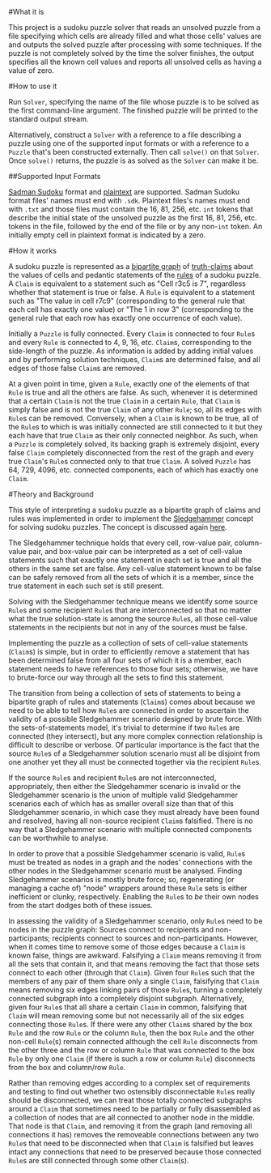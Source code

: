 #What it is

This project is a sudoku puzzle solver that reads an unsolved puzzle 
from a file specifying which cells are already filled and what those 
cells' values are and outputs the solved puzzle after processing with 
some techniques. If the puzzle is not completely solved by the time 
the solver finishes, the output specifies all the known cell values 
and reports all unsolved cells as having a value of zero.

#How to use it

Run `Solver`, specifying the name of the file whose puzzle is to be 
solved as the first command-line argument. The finished puzzle will be 
printed to the standard output stream.

Alternatively, construct a `Solver` with a reference to a file describing a puzzle 
using one of the supported input formats or with a reference to a 
`Puzzle` that's been constructed externally. Then call `solve()` on 
that `Solver`. Once `solve()` returns, the puzzle is as solved as 
the `Solver` can make it be.

##Supported Input Formats

[Sadman Sudoku](https://github.com/fiveham/Sudoku_Solver/blob/master/src/sudoku/parse/SadmanParser.java) 
format and 
[plaintext](https://github.com/fiveham/Sudoku_Solver/blob/master/src/sudoku/parse/TxtParser.java) 
are supported. 
Sadman Sudoku format files' names must end with `.sdk`. Plaintext 
files's names must end with `.txt` and those files must contain 
the 16, 81, 256, etc. `int` tokens that describe the initial state 
of the unsolved puzzle as the first 16, 81, 256, etc. tokens in the 
file, followed by the end of the file or by any non-`int` token. 
An initially empty cell in plaintext format is indicated by a zero.

#How it works

A sudoku puzzle is represented as a 
[bipartite graph](https://en.wikipedia.org/wiki/Bipartite_graph) of 
[truth-claims](https://github.com/fiveham/Sudoku_Solver/blob/master/src/sudoku/Claim.java) 
about the values of cells and pedantic statements 
of the [rules](https://github.com/fiveham/Sudoku_Solver/blob/master/src/sudoku/Rule.java) 
of a sudoku puzzle. A `Claim` is equivalent to a 
statement such as "Cell r3c5 is 7", regardless whether that statement 
is true or false. A `Rule` is equivalent to a statement such as "The 
value in cell r7c9" (corresponding to the general rule that each 
cell has exactly one value) or "The 1 in row 3" (corresponding to the 
general rule that each row has exactly one occurrence of each value).

Initially a `Puzzle` is fully connected. Every `Claim` is connected to 
four `Rule`s and every `Rule` is connected to 4, 9, 16, etc. `Claim`s, 
corresponding to the side-length of the puzzle. As information is added 
by adding initial values and by performing solution techniques, `Claim`s 
are determined false, and all edges of those false `Claim`s are removed.

At a given point in time, given a `Rule`, exactly one of the elements of 
that `Rule` is true and all the others are false. As such, whenever it 
is determined that a certain `Claim` is not the true `Claim` in a certain 
`Rule`, that `Claim` is simply false and is not the true `Claim` of any 
other `Rule`; so, all its edges with `Rule`s can be removed. Conversely, 
when a `Claim` is known to be true, all of the `Rule`s to which is was 
initially connected are still connected to it but they each have that 
true `Claim` as their only connected neighbor. As such, when a `Puzzle` 
is completely solved, its backing graph is extremely disjoint, every 
false `Claim` completely disconnected from the rest of the graph and 
every true `Claim`'s `Rule`s connected only to that true `Claim`. A solved 
`Puzzle` has 64, 729, 4096, etc. connected components, each of which 
has exactly one `Claim`.

#Theory and Background

This style of interpreting a sudoku puzzle as a bipartite graph of 
claims and rules was implemented in order to implement the 
[Sledgehammer](http://onigame.livejournal.com/20626.html) concept 
for solving sudoku puzzles. The concept is discussed again 
[here](http://onigame.livejournal.com/18580.html).

The Sledgehammer technique holds that every cell, row-value pair, 
column-value pair, and box-value pair can be interpreted as a set 
of cell-value statements such that exactly one statement in each set 
is true and all the others in the same set are false. Any cell-value 
statement known to be false can be safely removed from all the sets 
of which it is a member, since the true statement in each such set 
is still present.

Solving with the Sledgehammer technique means we identify some source `Rule`s 
and some recipient `Rule`s that are interconnected so that no matter what 
the true solution-state is among the source `Rule`s, all those cell-value 
statements in the recipients but not in any of the sources must be false.

Implementing the puzzle as a collection of sets of cell-value statements 
(`Claim`s) is simple, but in order to efficiently remove a statement 
that has been determined false from all four sets of which it is a member, 
each statement needs to have references to those four sets; otherwise, 
we have to brute-force our way through all the sets to find this statement.

The transition from being a collection of sets of statements to being a 
bipartite graph of rules and statements (`Claim`s) comes about because 
we need to be able to tell how `Rule`s are connected in order to ascertain 
the validity of a possible Sledgehammer scenario designed by brute force. 
With the sets-of-statements model, it's trivial to determine if two `Rule`s 
are connected (they intersect), but any more complex connection relationship 
is difficult to describe or verbose. Of particular importance is 
the fact that the source `Rule`s of a Sledgehammer solution scenario must all 
be disjoint from one another yet they all must be connected together via the 
recipient `Rule`s.

If the source `Rule`s and recipient `Rule`s are not interconnected, appropriately, 
then either the Sledgehammer scenario is invalid or the Sledgehammer scenario 
is the union of multiple valid Sledgehammer scenarios each of which has as 
smaller overall size than that of this Sledgehammer scenario, in which case 
they must already have been found and resolved, having all non-source recipient 
`Claim`s falsified. There is no way that a Sledgehammer scenario with multiple 
connected components can be worthwhile to analyse.

In order to prove that a possible Sledgehammer scenario is valid, `Rule`s 
must be treated as nodes in a graph and the nodes' connections with the other 
nodes in the Sledgehammer scenario must be analysed. Finding Sledgehammer 
scenarios is mostly brute force; so, regenerating (or managing a cache of) 
"node" wrappers around these `Rule` sets is either inefficient or 
clunky, respectively. Enabling the `Rule`s to *be* their own nodes from the 
start dodges both of these issues.

In assessing the validity of a Sledgehammer scenario, only `Rule`s need 
to be nodes in the puzzle graph: Sources connect to recipients and non-participants; 
recipients connect to sources and non-participants. However, when it comes time 
to remove some of those edges because a `Claim` is known false, things are awkward. 
Falsifying a `Claim` means removing it from all the sets that contain it, and that 
means removing the fact that those sets connect to each other (through that `Claim`). 
Given four `Rule`s such that the members of any pair of them share only a single 
`Claim`, falsifying that `Claim` means removing *six* edges linking pairs of 
those `Rule`s, turning a completely connected subgraph into a completely disjoint 
subgraph. Alternatively, given four `Rule`s that all share a certain `Claim` in 
common, falsifying that `Claim` will mean removing some but not necessarily all 
of the six edges connecting those `Rule`s. If there were any other `Claim`s shared 
by the box `Rule` and the row `Rule` or the column `Rule`, then the box `Rule` and 
the other non-cell `Rule`(s) remain connected although the cell `Rule` disconnects 
from the other three and the row or column `Rule` that was connected to the box 
`Rule` by only one `Claim` (if there is such a row or column `Rule`) disconnects 
from the box and column/row `Rule`.

Rather than removing edges according to a complex set of requirements and testing 
to find out whether two ostensibly disconnectable `Rule`s really should be 
disconnected, we can treat those totally connected subgraphs around a `Claim` that 
sometimes need to be partially *or* fully disassembled as a collection of nodes 
that are all connected to another node in the middle. That node is that `Claim`, and 
removing it from the graph (and removing all connections it has) removes the 
removeable connections between any two `Rule`s that need to be disconnected when that 
`Claim` is falsified but leaves intact any connections that need to be preserved 
because those connected `Rule`s are still connected through some other `Claim`(s).

